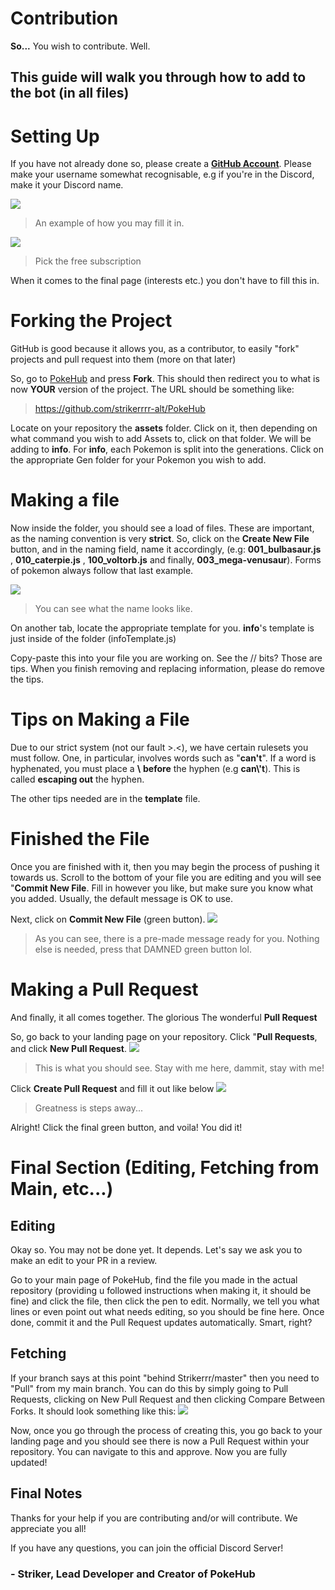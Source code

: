 # Contribution

**So...**
You wish to contribute.
Well.

## This guide will walk you through how to add to the bot (in all files)

# Setting Up

If you have not already done so, please create a [**GitHub Account**](http://github.com/join). Please make your username somewhat recognisable, e.g if you're in the Discord, make it your Discord name.

![](https://i.imgur.com/S9280Js.png)
> An example of how you may fill it in.

![](https://i.imgur.com/zyAOEvG.png)
> Pick the free subscription

When it comes to the final page (interests etc.) you don't have to fill this in.

# Forking the Project

GitHub is good because it allows you, as a contributor, to easily "fork" projects and pull request into them (more on that later)

So, go to [PokeHub](https://github.com/Strikerrr/PokeHub) and press **Fork**. This should then redirect you to what is now **YOUR** version of the project. The URL should be something like:
> https://github.com/strikerrrr-alt/PokeHub

Locate on your repository the **assets** folder. Click on it, then depending on what command you wish to add Assets to, click on that folder. We will be adding to **info**. For **info**, each Pokemon is split into the generations. Click on the appropriate Gen folder for your Pokemon you wish to add.

# Making a file

Now inside the folder, you should see a load of files. These are important, as the naming convention is very **strict**. So, click on the **Create New File** button, and in the naming field, name it accordingly, (e.g: **001_bulbasaur.js** , **010_caterpie.js** , **100_voltorb.js** and finally, **003_mega-venusaur**). Forms of pokemon always follow that last example.

![](https://i.imgur.com/aeeopJG.png)
> You can see what the name looks like.

On another tab, locate the appropriate template for you. **info**'s template is just inside of the folder (infoTemplate.js)

Copy-paste this into your file you are working on. See the // bits? Those are tips. When you finish removing and replacing information, please do remove the tips.

# Tips on Making a File

Due to our strict system (not our fault >.<), we have certain rulesets you must follow. One, in particular, involves words such as "**can't**". If a word is hyphenated, you must place a **\\** **before** the hyphen (e.g **can\\'t**). This is called **escaping out** the hyphen.

The other tips needed are in the **template** file.

# Finished the File

Once you are finished with it, then you may begin the process of pushing it towards us. Scroll to the bottom of your file you are editing and you will see "**Commit New File**. Fill in however you like, but make sure you know what you added. Usually, the default message is OK to use. 

Next, click on **Commit New File** (green button).
![](https://i.imgur.com/A9Qe1S2.png)
> As you can see, there is a pre-made message ready for you. Nothing else is needed, press that DAMNED green button lol.

# Making a Pull Request

And finally, it all comes together.
The glorious
The wonderful
**Pull Request**

So, go back to your landing page on your repository. Click "**Pull Requests**, and click **New Pull Request**.
![](https://i.imgur.com/HKE6Ujy.png)
>  This is what you should see. Stay with me here, dammit, stay with me!

Click **Create Pull Request** and fill it out like below
![](https://i.imgur.com/2oWpSBI.png)
> Greatness is steps away...

Alright! Click the final green button, and voila! 
You did it!

# Final Section (Editing, Fetching from Main, etc...)

## Editing
Okay so. You may not be done yet. It depends.
Let's say we ask you to make an edit to your PR in a review.

Go to your main page of PokeHub, find the file you made in the actual repository (providing u followed instructions when making it, it should be fine) and click the file, then click the pen to edit. Normally, we tell you what lines or even point out what needs editing, so you should be fine here. Once done, commit it and the Pull Request updates automatically. Smart, right?

## Fetching
If your branch says at this point "behind Strikerrr/master" then you need to "Pull" from my main branch. You can do this by simply going to Pull Requests, clicking on New Pull Request and then clicking Compare Between Forks. It should look something like this:
![](https://i.imgur.com/sVto86k.png)

Now, once you go through the process of creating this, you go back to your landing page and you should see there is now a Pull Request within your repository. You can navigate to this and approve. Now you are fully updated!

## Final Notes

Thanks for your help if you are contributing and/or will contribute.
We appreciate you all!

If you have any questions, you can join the official Discord Server!

### - Striker, Lead Developer and Creator of PokeHub
